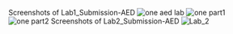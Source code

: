 Screenshots of Lab1_Submission-AED
![one aed lab](https://github.com/Vaishnaviak2310/Lab1_Submission-AED/assets/157481486/fe499dc0-d82a-4e1a-a125-8f57d900f578)
![one part1](https://github.com/Vaishnaviak2310/Lab1_Submission-AED/assets/157481486/d1c155d4-3ffe-47e8-b6c3-2ae1c7036327)
![one part2](https://github.com/Vaishnaviak2310/Lab1_Submission-AED/assets/157481486/9ed8e6a9-48c1-47ef-8f1d-006c140f2355)
Screenshots of Lab2_Submission-AED
![Lab_2](https://github.com/Vaishnaviak2310/Lab_Submissions-AED/assets/157481486/1ca018af-2288-457b-a65d-2cb5aa915f39)
